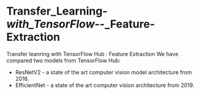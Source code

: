 # Transfer_Learning-_with_TensorFlow-_-_Feature-Extraction
Transfer leanring with TensorFlow Hub : Feature Extraction
We have compared two models from TensorFlow Hub:

- ResNetV2 - a state of the art computer vision model architecture from 2016.
- EfficientNet - a state of the art computer vision architecture from 2019.
